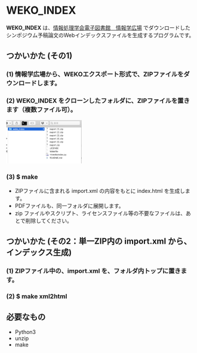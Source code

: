 # WEKO_INDEX

**WEKO_INDEX** は、[情報処理学会電子図書館　情報学広場](https://ipsj.ixsq.nii.ac.jp/ej/) でダウンロードしたシンポジウム予稿論文のWebインデックスファイルを生成するプログラムです。

## つかいかた (その1)

### (1) 情報学広場から、WEKOエクスポート形式で、ZIPファイルをダウンロードします。

### (2) WEKO_INDEX をクローンしたフォルダに、ZIPファイルを置きます（複数ファイル可）。

<img src="https://github.com/miuramo/weko_index/blob/master/wekoindex_usage01.png" width="40%">

### (3) $ make

- ZIPファイルに含まれる import.xml の内容をもとに index.html を生成します。
- PDFファイルも、同一フォルダに展開します。
- zip ファイルやスクリプト、ライセンスファイル等の不要なファイルは、あとで削除してください。

## つかいかた (その2：単一ZIP内の import.xml から、インデックス生成)

### (1) ZIPファイル中の、import.xml を、フォルダ内トップに置きます。

### (2) $ make xml2html

## 必要なもの

- Python3
- unzip
- make
